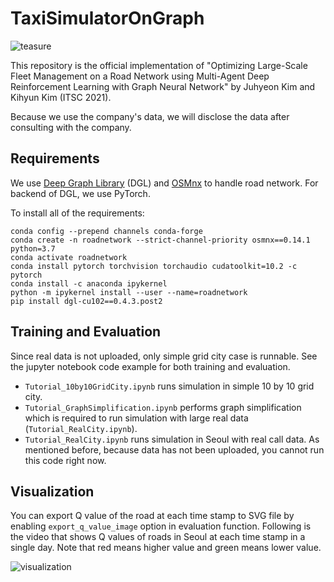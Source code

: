 # TaxiSimulatorOnGraph
![teasure](assets/seoul.png)

This repository is the official implementation of "Optimizing Large-Scale Fleet Management on a Road
Network using Multi-Agent Deep Reinforcement Learning with Graph Neural Network" by Juhyeon Kim and Kihyun Kim (ITSC 2021).

Because we use the company's data, we will disclose the data after consulting with the company.

## Requirements

We use [Deep Graph Library](https://github.com/dmlc/dgl) (DGL)
and [OSMnx](https://github.com/gboeing/osmnx) to handle road network.
For backend of DGL, we use PyTorch.

To install all of the requirements:

```setup
conda config --prepend channels conda-forge
conda create -n roadnetwork --strict-channel-priority osmnx==0.14.1 python=3.7
conda activate roadnetwork
conda install pytorch torchvision torchaudio cudatoolkit=10.2 -c pytorch
conda install -c anaconda ipykernel
python -m ipykernel install --user --name=roadnetwork
pip install dgl-cu102==0.4.3.post2
```

## Training and Evaluation

Since real data is not uploaded, only simple grid city case is runnable.
See the jupyter notebook code example for both training and evaluation.
- `Tutorial_10by10GridCity.ipynb` runs simulation in simple 10 by 10 grid city.
- `Tutorial_GraphSimplification.ipynb` performs graph simplification which is required to run simulation 
with large real data (`Tutorial_RealCity.ipynb`).
- `Tutorial_RealCity.ipynb` runs simulation in Seoul with real call data. 
As mentioned before, because data has not been uploaded, you cannot run this code right now.

## Visualization

You can export Q value of the road at each time stamp to SVG file by enabling `export_q_value_image` option in evaluation function.
Following is the video that shows Q values of roads in Seoul at each time stamp in a single day.
Note that red means higher value and green means lower value.

![visualization](assets/teasure.gif)